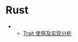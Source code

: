# Rust

-  - [Trait 使用及实现分析](https://rustmagazine.github.io/rust_magazine_2021/chapter_4/ant_trait.html)